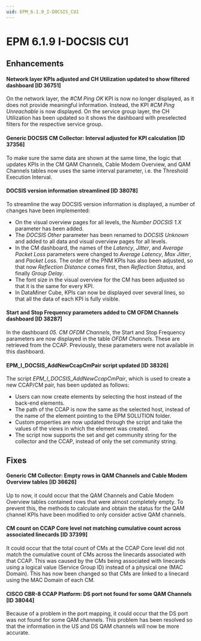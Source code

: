 ```yaml
---
uid: EPM_6.1.9_I-DOCSIS_CU1
---
```


# EPM 6.1.9 I-DOCSIS CU1

## Enhancements

#### Network layer KPIs adjusted and CH Utilization updated to show filtered dashboard [ID 36751]

​On the network layer, the *#CM Ping OK* KPI is now no longer displayed, as it does not provide meaningful information. Instead, the KPI *#CM Ping Unreachable* is now displayed. On the service group layer, the CH Utilization has been updated so it shows the dashboard with preselected filters for the respective service group.

#### Generic DOCSIS CM Collector: Interval adjusted for KPI calculation [ID 37356]

To make sure the same data are shown at the same time, the logic that updates KPIs in the CM QAM Channels, Cable Modem Overview, and QAM Channels tables now uses the same interval parameter, i.e. the Threshold Execution Interval.

#### DOCSIS version information streamlined [ID 38078]

To streamline the way DOCSIS version information is displayed, a number of changes have been implemented:

- On the visual overview pages for all levels, the *Number DOCSIS 1.X* parameter has been added.
- The *DOCSIS Other* parameter has been renamed to *DOCSIS Unknown* and added to all data and visual overview pages for all levels.
- In the CM dashboard, the names of the *Latency*, *Jitter*, and *Average Packet Loss* parameters were changed to *Average Latency*, *Max Jitter*, and *Packet Loss*. The order of the PNM KPIs has also been adjusted, so that now *Reflection Distance* comes first, then *Reflection Status*, and finally *Group Delay*.
- The font size in the visual overview for the CM has been adjusted so that it is the same for every KPI.
- In DataMiner Cube, KPIs can now be displayed over several lines, so that all the data of each KPI is fully visible.

#### Start and Stop Frequency parameters added to CM OFDM Channels dashboard [ID 38287]

In the dashboard *05. CM OFDM Channels*, the Start and Stop Frequency parameters are now displayed in the table *OFDM Channels*. These are retrieved from the CCAP. Previously, these parameters were not available in this dashboard.

#### EPM_I_DOCSIS_AddNewCcapCmPair script updated [ID 38326]

The script *EPM_I_DOCSIS_AddNewCcapCmPair*, which is used to create a new CCAP/CM pair, has been updated as follows:

- Users can now create elements by selecting the host instead of the back-end elements.
- The path of the CCAP is now the same as the selected host, instead of the name of the element pointing to the EPM SOLUTION folder.
- Custom properties are now updated through the script and take the values of the views in which the element was created.
- The script now supports the set and get community string for the collector and the CCAP, instead of only the set community string.

## Fixes

#### Generic CM Collector: Empty rows in QAM Channels and Cable Modem Overview tables [ID 36626]

Up to now, it could occur that the QAM Channels and Cable Modem Overview tables contained rows that were almost completely empty. To prevent this, the methods to calculate and obtain the status for the QAM channel KPIs have been modified to only consider active QAM channels.

#### CM count on CCAP Core level not matching cumulative count across associated linecards [ID 37399]

It could occur that the total count of CMs at the CCAP Core level did not match the cumulative count of CMs across the linecards associated with that CCAP. This was caused by the CMs being associated with linecards using a logical value (Service Group ID) instead of a physical one (MAC Domain). This has now been changed so that CMs are linked to a linecard using the MAC Domain of each CM.

#### CISCO CBR-8 CCAP Platform: DS port not found for some QAM Channels [ID 38044]

Because of a problem in the port mapping, it could occur that the DS port was not found for some QAM channels. This problem has been resolved so that the information in the US and DS QAM channels will now be more accurate.
